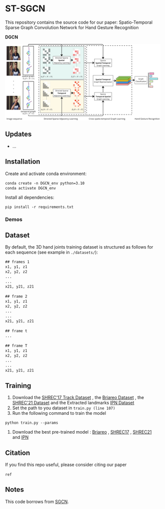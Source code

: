 # **ST-SGCN**

This repository contains the source code for our paper: Spatio-Temporal Sparse Graph Convolution Network for Hand Gesture Recognition

**DGCN**

![hippo](images/SSTGCN_approach.jpg)

## **Updates**
- ...

## **Installation**
Create and activate conda environment:
```
conda create -n DGCN_env python=3.10
conda activate DGCN_env
```

Install all dependencies:
```
pip install -r requirements.txt
```

### Demos

## Dataset

By default, the 3D hand joints training dataset is structured as follows for each sequence (see example in `./datasets/`):

```
## frames 1
x1, y1, z1
x2, y2, z2
...
...
x21, y21, z21

## frame 2
x1, y1, z1
x2, y2, z2
...
...
x21, y21, z21

## frame t
...

## frame T
x1, y1, z1
x2, y2, z2
...
...
x21, y21, z21

```


## Training

1. Download the [SHREC’17 Track Dataset](http://www-rech.telecom-lille.fr/shrec2017-hand/) , the [Briareo Dataset](https://drive.google.com/file/d/1IgxNfO_RprNjI0weYfser1OjzymZZQ78/view) , the [SHREC'21 Dataset](https://univr-vips.github.io/Shrec21) and the Extracted landmarks [IPN Dataset](https://drive.google.com/file/d/19cGm7vSKoVdlCzEOqcUkDiyMgFJdKgmG/view?usp=drive_link) 
2. Set the path to you dataset in `train.py (line 107)`
3. Run the following command to train the model
```
python train.py --params
```
1. Download the best pre-trained model : [Briareo](https://drive.google.com/file/d/14WUYFKN3A9QHUanDM3oEq61BjggHt-VC/view) , [SHREC17](https://drive.google.com/file/d/1ZXBj_uSKkfS59mq-Kee04ecnIvZwkKva/view?usp=drive_link) , [SHREC21](https://drive.google.com/file/d/1Ld4aK5knU8XjRyO_EpOipCxzYpHLZMew/view?usp=drive_link) and [IPN](https://drive.google.com/file/d/14uDiEpaZ_I10WOva8jO3WzsnhuPLqBFZ/view?usp=drive_link)
## Citation
If you find this repo useful, please consider citing our paper

```ref```

## Notes
This code borrows from [SGCN](https://github.com/shuaishiliu/SGCN/tree/0ff25cedc04852803787196e83c0bb941d724fc2).
